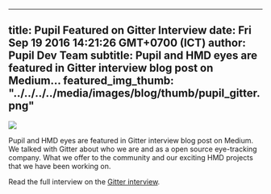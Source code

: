 ---
 title: Pupil Featured on Gitter Interview
 date: Fri Sep 19 2016 14:21:26 GMT+0700 (ICT)
 author: Pupil Dev Team
 subtitle: Pupil and HMD eyes are featured in Gitter interview blog post on Medium...
 featured_img_thumb: "../../../../media/images/blog/thumb/pupil_gitter.png"
 ---
<img src="../../../../media/images/blog/pupil_gitter.png">

Pupil and HMD eyes are featured in Gitter interview blog post on Medium.
We talked with Gitter about who we are and as a open source eye-tracking company. What we offer to the community and our exciting HMD projects that we have been working on.

Read the full interview on the [Gitter interview](https://medium.freecodecamp.com/building-online-communities-pupil-labs-feb3999ccc44
).
